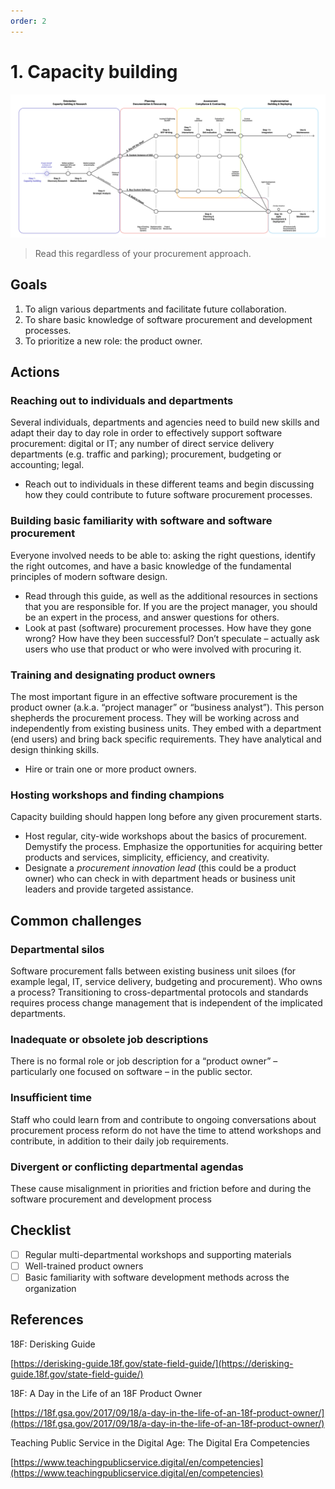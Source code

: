 ```yaml
---
order: 2
---
```


# 1. Capacity building

![Diagram showing who should read step 1](/../images/orientation-1.svg)

> Read this regardless of your procurement approach.

## Goals

1. To align various departments and facilitate future collaboration.
2. To share basic knowledge of software procurement and development processes.
3. To prioritize a new role: the product owner.

## Actions

### Reaching out to individuals and departments

Several individuals, departments and agencies need to build new skills and adapt their day to day role in order to effectively support software procurement: digital or IT; any number of direct service delivery departments (e.g. traffic and parking); procurement, budgeting or accounting; legal.

* Reach out to individuals in these different teams and begin discussing how they could contribute to future software procurement processes.

### Building basic familiarity with software and software procurement

Everyone involved needs to be able to: asking the right questions, identify the right outcomes, and have a basic knowledge of the fundamental principles of modern software design.

* Read through this guide, as well as the additional resources in sections that you are responsible for. If you are the project manager, you should be an expert in the process, and answer questions for others.
* Look at past (software) procurement processes. How have they gone wrong? How have they been successful? Don’t speculate – actually ask users who use that product or who were involved with procuring it.

### Training and designating product owners

The most important figure in an effective software procurement is the product owner (a.k.a. “project manager” or “business analyst”).
This person shepherds the procurement process.
They will be working across and independently from existing business units.
They embed with a department (end users) and bring back specific requirements.
They have analytical and design thinking skills.

* Hire or train one or more product owners.

### Hosting workshops and finding champions

Capacity building should happen long before any given procurement starts.

* Host regular, city-wide workshops about the basics of procurement. Demystify the process. Emphasize the opportunities for acquiring better products and services, simplicity, efficiency, and creativity.
* Designate a _procurement innovation lead_ (this could be a product owner) who can check in with department heads or business unit leaders and provide targeted assistance.

## Common challenges

### Departmental silos

Software procurement falls between existing business unit siloes (for example legal, IT, service delivery, budgeting and procurement). Who owns a process? Transitioning to cross-departmental protocols and standards requires process change management that is independent of the implicated departments.

### Inadequate or obsolete job descriptions

There is no formal role or job description for a “product owner” – particularly one focused on software – in the public sector.

### Insufficient time

Staff who could learn from and contribute to ongoing conversations about procurement process reform do not have the time to attend workshops and contribute, in addition to their daily job requirements.

### Divergent or conflicting departmental agendas

These cause misalignment in priorities and friction before and during the software procurement and development process

## Checklist

* [ ] Regular multi-departmental workshops and supporting materials
* [ ] Well-trained product owners
* [ ] Basic familiarity with software development methods across the organization

## References

18F: Derisking Guide

[https://derisking-guide.18f.gov/state-field-guide/](https://derisking-guide.18f.gov/state-field-guide/)

18F: A Day in the Life of an 18F Product Owner

[https://18f.gsa.gov/2017/09/18/a-day-in-the-life-of-an-18f-product-owner/](https://18f.gsa.gov/2017/09/18/a-day-in-the-life-of-an-18f-product-owner/)

Teaching Public Service in the Digital Age: The Digital Era Competencies

[https://www.teachingpublicservice.digital/en/competencies](https://www.teachingpublicservice.digital/en/competencies)
